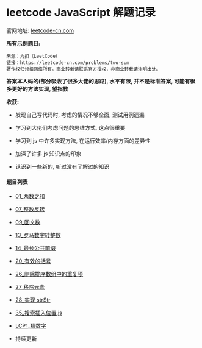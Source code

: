 # leetcode JavaScript 解题记录

官网地址: [leetcode-cn.com](https://leetcode-cn.com/problemset/all/)

**所有示例题目:**

```
来源：力扣（LeetCode）
链接：https://leetcode-cn.com/problems/two-sum
著作权归领扣网络所有。商业转载请联系官方授权，非商业转载请注明出处。
```

**答案本人码的(部分吸收了很多大佬的思路), 水平有限, 并不是标准答案, 可能有很多更好的方法实现, 望指教**

**收获:**

- 发现自己写代码时, 考虑的情况不够全面, 测试用例遗漏

- 学习到大佬们考虑问题的思维方式, 这点很重要

- 学习到 js 中许多实现方法, 在运行效率/内存方面的差异性

- 加深了许多 js 知识点的印象

- 认识到一些新的, 听过没有了解过的知识

#### 题目列表

- [01\_两数之和](./js/01_两数之和.js)

- [07\_整数反转](./js/07_整数反转.js)

- [09\_回文数](./js/09_回文数.js)

- [13\_罗马数字转整数](./js/13_罗马数字转整数.js)

- [14\_最长公共前缀](./js/14_最长公共前缀.js)

- [20\_有效的括号](./js/20_有效的括号.js)

- [26\_删除排序数组中的重复项](./js/26_删除排序数组中的重复项.js)

- [27\_移除元素](./js/27_移除元素.js)

- [28\_实现 strStr](./js/28_实现strStr.js)

- [35\_搜索插入位置.js](./js/35_搜索插入位置.js)

* [LCP1\_猜数字](./js/LCP1_猜数字.js)

* 持续更新
